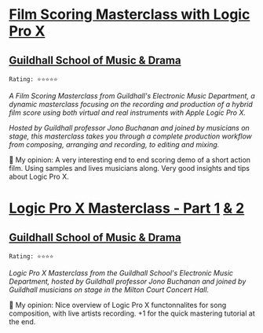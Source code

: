 # [Film Scoring Masterclass with Logic Pro X](https://youtu.be/_1XkBHT_6Nk)
## [Guildhall School of Music & Drama](https://www.youtube.com/channel/UC7HOGKjSKzP5PBfmdaAkbQg)

`Rating: ⭐️⭐️⭐️⭐️⭐️`

_A Film Scoring Masterclass from Guildhall's Electronic Music Department, a dynamic masterclass focusing on the recording and production of a hybrid film score using both virtual and real instruments with Apple Logic Pro X._

_Hosted by Guildhall professor Jono Buchanan and joined by musicians on stage, this masterclass takes you through a complete production workflow from composing, arranging and recording, to editing and mixing._

💭 My opinion: A very interesting end to end scoring demo of a short action film. Using samples and lives musicians along. Very good insights and tips about Logic Pro X.

# [Logic Pro X Masterclass - Part 1](https://www.youtube.com/watch?v=sqm8Q3jlNVI) [& 2](https://www.youtube.com/watch?v=gZfA4c6GCwM)
## [Guildhall School of Music & Drama](https://www.youtube.com/channel/UC7HOGKjSKzP5PBfmdaAkbQg)
`Rating: ⭐️⭐️⭐️⭐️`

_Logic Pro X Masterclass from the Guildhall School's Electronic Music Department, hosted by Guildhall professor Jono Buchanan and joined by Guildhall musicians on stage in the Milton Court Concert Hall._

💭 My opinion: Nice overview of Logic Pro X functonnalites for song composition, with live artists recording. +1 for the quick mastering tutorial at the end.
